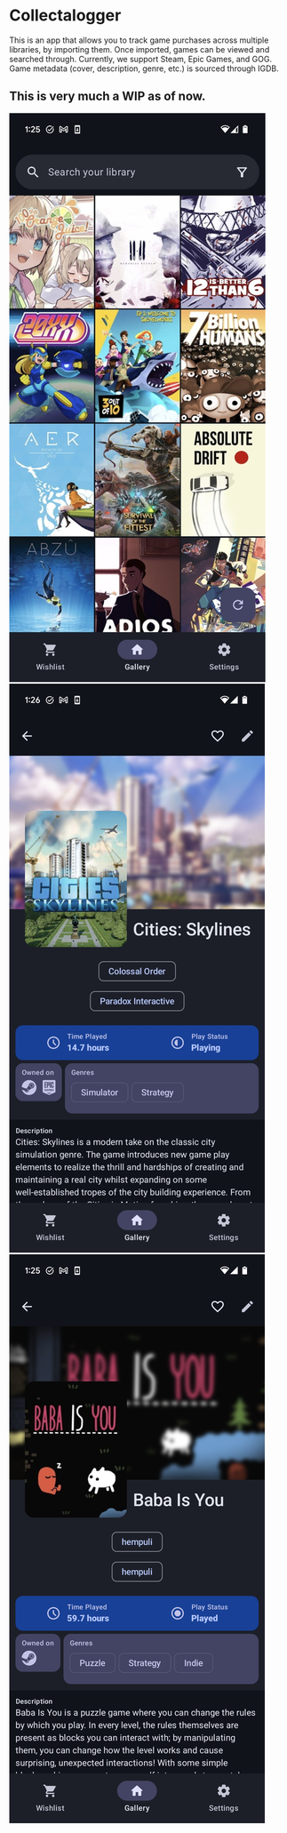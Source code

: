 # Collectalogger
This is an app that allows you to track game purchases across multiple libraries, by importing them. 
Once imported, games can be viewed and searched through.
Currently, we support Steam, Epic Games, and GOG.
Game metadata (cover, description, genre, etc.) is sourced through IGDB.

This is very much a WIP as of now.
---
![gallery](https://github.com/shanjiang8080/Collectalogger/blob/master/previewImages/gallery.png)
![detail1](https://github.com/shanjiang8080/Collectalogger/blob/master/previewImages/detail1.png)
![detail2](https://github.com/shanjiang8080/Collectalogger/blob/master/previewImages/detail2.png)
